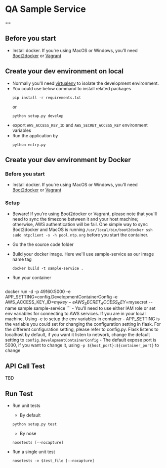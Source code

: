 # QA Sample Service
==

## Before you start
* Install docker. If you're using MacOS or Windows, you'll need [Boot2docker](http://boot2docker.io/) or [Vagrant](https://www.vagrantup.com/)

## Create your dev environment on local
* Normally you'll need [virtualenv](https://virtualenv.pypa.io/en/latest/) to isolate the development environment.
* You could use below command to install related packages
	```
	pip install -r requirements.txt
	```
	or 
	```
	python setup.py develop
	```
* export `AWS_ACCESS_KEY_ID` and `AWS_SECRET_ACCESS_KEY` environment variables
* Run the application by
	```
	python entry.py
	```
	
## Create your dev environment by Docker
### Before you start
* Install docker. If you're using MacOS or Windows, you'll need [Boot2docker](http://boot2docker.io/) or [Vagrant](https://www.vagrantup.com/)
### Setup 
* Beware! If you're using Boot2docker or Vagrant, please note that you'll need to sync the timezone between it and your host machine; otherwise, AWS authentication will be fail. One simple way to sync Boot2docker and MacOS is running `/usr/local/bin/boot2docker ssh sudo ntpclient -s -h pool.ntp.org` before you start the container.
* Go the the source code folder
* Build your docker image. Here we'll use sample-service as our image name tag
	```
	docker build -t sample-service .
	```
* Run your container

	```
docker run -d -p 49160:5000 -e APP_SETTING=config.DevelopmentContainerConfig  -e AWS_ACCESS_KEY_ID=$mykey -e AWS_SECRET_ACCESS_KEY=$mysecret --name sample sample-service
	```
	- You'll need to use either IAM role or set env variables for connecting to AWS services. If you are in your local machine. Using -e to setup the env variables in container
	- APP_SETTING is the variable you could set for changing the configuration setting in flask. For the different configuration setting, please refer to config.py. Flask listens to localhost by default, if you want it listen to network, change the default setting to `config.DevelopmentContainerConfig`
	- The default expose port is 5000, if you want to change it, using `-p ${host_port}:${container_port}` to change
	

## API Call Test
TBD

## Run Test
* Run unit tests  
	- By default
	
	```
	python setup.py test
	```
	- By nose
	
	```
	nosetests [--nocapture]
	```
* Run a single unit test 

	```
	nosetests -v $test_file [--nocapture]
	```